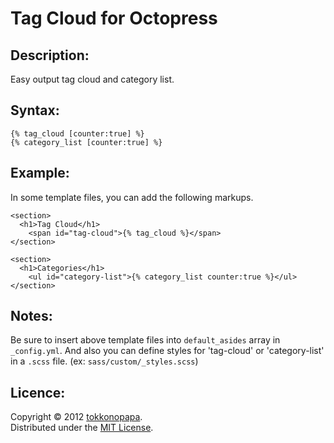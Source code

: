 Tag Cloud for Octopress
=======================

Description:
------------
Easy output tag cloud and category list.

Syntax:
-------
    {% tag_cloud [counter:true] %}
    {% category_list [counter:true] %}

Example:
--------
In some template files, you can add the following markups.

    <section>
      <h1>Tag Cloud</h1>
        <span id="tag-cloud">{% tag_cloud %}</span>
    </section>

    <section>
      <h1>Categories</h1>
        <ul id="category-list">{% category_list counter:true %}</ul>
    </section>

Notes:
------
Be sure to insert above template files into `default_asides` array in `_config.yml`.
And also you can define styles for 'tag-cloud' or 'category-list' in a `.scss` file.
(ex: `sass/custom/_styles.scss`)

Licence:
--------
Copyright &copy; 2012 [tokkonopapa][AUTHOR].  
Distributed under the [MIT License][MIT].

[AUTHOR]: [tokkonopapa](http://tokkonopapa.github.com)
[MIT]: http://www.opensource.org/licenses/mit-license.php
